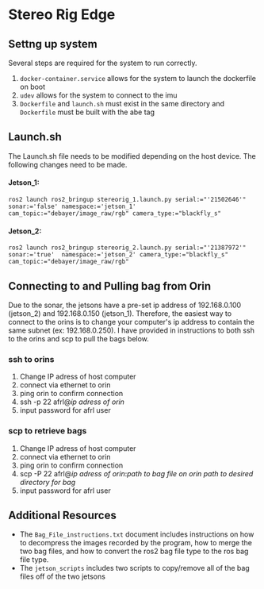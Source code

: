 # Stereo Rig Edge

## Settng up system
Several steps are required for the system to run correctly.

1. `docker-container.service` allows for the system to launch the dockerfile on boot
2. `udev` allows for the system to connect to the imu
3. `Dockerfile` and `launch.sh` must exist in the same directory and `Dockerfile` must be built with the abe tag


## Launch.sh

The Launch.sh file needs to be modified depending on the host device. The following changes need to be made.

#### Jetson_1:

``ros2 launch ros2_bringup stereorig_1.launch.py serial:="'21502646'" sonar:='false' namespace:='jetson_1' cam_topic:="debayer/image_raw/rgb" camera_type:="blackfly_s"``

#### Jetson_2:

``ros2 launch ros2_bringup stereorig_2.launch.py serial:="'21387972'" sonar:='true'  namespace:='jetson_2' camera_type:="blackfly_s" cam_topic:="debayer/image_raw/rgb"``

## Connecting to and Pulling bag from Orin

Due to the sonar, the jetsons have a pre-set ip address of 192.168.0.100 (jetson_2) and 192.168.0.150 (jetson_1). Therefore, the easiest way to connect to the orins is to change your computer's ip address to contain the same subnet (ex: 192.168.0.250). I have provided in instructions to both ssh to the orins and scp to pull the bags below.

### ssh to orins
1. Change IP adress of host computer
2. connect via ethernet to orin
3. ping orin to confirm connection
4. ssh -p 22 afrl@_ip adress of orin_
5. input password for afrl user

### scp to retrieve bags
1. Change IP adress of host computer
2. connect via ethernet to orin
3. ping orin to confirm connection
4. scp -P 22 afrl@_ip adress of orin_:_path to bag file on orin_ _path to desired directory for bag_
5. input password for afrl user

## Additional Resources
* The `Bag_File_instructions.txt` document includes instructions on how to decompress the images recorded by the program, how to merge the two bag files, and how to convert the ros2 bag file type to the ros bag file type.
* The `jetson_scripts` includes two scripts to copy/remove all of the bag files off of the two jetsons

